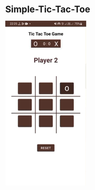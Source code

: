 # Simple-Tic-Tac-Toe
<img src="https://github.com/YasinZeighami/Simple-Tic-Tac-Toe/blob/master/ticcctac.gif" width="256"/>
